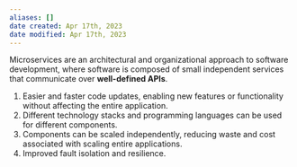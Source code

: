 ```yaml
---
aliases: []
date created: Apr 17th, 2023
date modified: Apr 17th, 2023
---
```

Microservices are an architectural and organizational approach to software development, where software is composed of small independent services that communicate over **well-defined APIs**.

1. Easier and faster code updates, enabling new features or functionality without affecting the entire application.
2. Different technology stacks and programming languages can be used for different components.
3. Components can be scaled independently, reducing waste and cost associated with scaling entire applications.
4. Improved fault isolation and resilience.